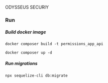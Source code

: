 ODYSSEUS SECURIY
### Run
##### Build docker image
```
docker composer build -t permissions_app_api
```
```
docker composer up -d
 ```

##### Run migrations
```
npx sequelize-cli db:migrate
```
